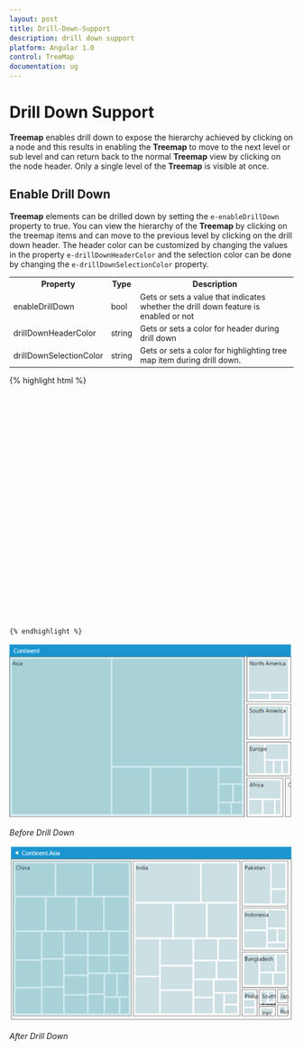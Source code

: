 ```yaml
---
layout: post
title: Drill-Down-Support
description: drill down support
platform: Angular 1.0
control: TreeMap
documentation: ug
---
```


# Drill Down Support

**Treemap** enables drill down to expose the hierarchy achieved by clicking on a node and this results in enabling the **Treemap** to move to the next level or sub level and can return back to the normal **Treemap** view by clicking on the node header. Only a single level of the **Treemap** is visible at once.

## Enable Drill Down

**Treemap** elements can be drilled down by setting the `e-enableDrillDown` property to true. You can view the hierarchy of the **Treemap** by clicking on the treemap items and can move to the previous level by clicking on the drill down header. The header color can be customized by changing the values in the property `e-drillDownHeaderColor` and the selection color can be done by changing the `e-drillDownSelectionColor` property.

<table>
<tr>
<th>
Property</th><th>
Type</th><th>
Description</th></tr>
<tr>
<td>
enableDrillDown</td><td>
bool</td><td>
Gets or sets a value that indicates whether the drill down feature is enabled or not</td></tr>
<tr>
<td>
drillDownHeaderColor</td><td>
string</td><td>
Gets or sets a color for header during drill down</td></tr>
<tr>
<td>
drillDownSelectionColor</td><td>
string</td><td>
Gets or sets a color for highlighting tree map item during drill down.</td></tr>
</table>


{% highlight html %}

   <html xmlns="http://www.w3.org/1999/xhtml" lang="en" ng-app="TreemapApp">
    <head>
        <title>Essential Studio for AngularJS: TreeMap</title>
        <!--CSS and Script file References -->
    </head> 
    <body ng-controller="TreemapCtrl">
     <div id="mapContainer" style="align-content:center;width: 800px; height: 400px;">
     <ej-treemap e-datasource=populationdata e-enabledrilldown="true" e-drilldownheadercolor="#199DAF" 
     e-drilldownselectioncolor="#199DAF" e-unicolormapping-color="#CCDFE3" 
     e-weightvaluepath="Population">
     <e-levels>
     <e-level e-grouppath="Continent" e-showlabels="true" e-headerheight="25" e-showheader="true" e-headertemplate="headertemplate" 
     e-groupgap="5"></e-level>
     <e-level e-grouppath="Country" e-showlabels="true" e-headerheight="25" e-showheader="true" e-headertemplate="headertemplate" 
     e-groupgap="0"></e-level>
     <e-level e-grouppath="Name" e-showlabels="true" e-headerheight="25" e-showheader="true" e-headertemplate="headertemplate" 
     e-groupgap="0"></e-level>
     </e-levels>
     </ej-treemap>
     </div>
     <script>
     angular.module('TreemapApp', ['ejangular'])
     .controller('TreemapCtrl', function ($scope) {
                        });
    </script>
    </body>
</html> 
    
    {% endhighlight %}



![](Drill-Down-Support_images/Drill-Down-Support_img1.png)

_Before Drill Down_

![](Drill-Down-Support_images/Drill-Down-Support_img2.png)

_After Drill Down_

